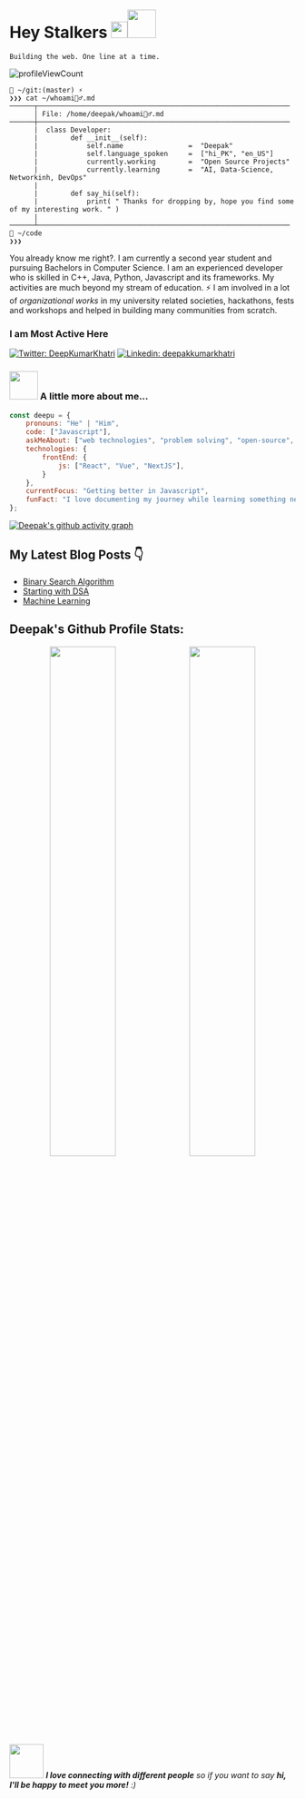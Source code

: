 
# Hey Stalkers <img src="https://github.com/TheDudeThatCode/TheDudeThatCode/blob/master/Assets/Hi.gif" width="29px"><img src="https://media.giphy.com/media/12oufCB0MyZ1Go/giphy.gif" width="50">
`Building the web. One line at a time.`

<p align="left"> <img src="https://komarev.com/ghpvc/?username=deepakkumarkhatri&label=Profile%20views&color=0e75b6&style=flat" alt="profileViewCount" /> </p>

<!-- <img align="right" height="250" width="400" alt="GIF" src="https://camo.githubusercontent.com/86a3b6db470f1a0429f7355c08d1edabf3d2c804/68747470733a2f2f6d69726f2e6d656469756d2e636f6d2f6d61782f313336302f312a495247486d69477361313673746564517649615a66772e676966"/> -->

```
📂 ~/git:(master) ⚡
❯❯❯ cat ~/whoami🙋‍♂️.md
──────┬──────────────────────────────────────────────────────────────
      │ File: /home/deepak/whoami🙋‍♂️.md
──────┼──────────────────────────────────────────────────────────────
      |  class Developer:
      |        def __init__(self):
      |            self.name                =  "Deepak"
      |            self.language_spoken     =  ["hi_PK", "en_US"]
      |            currently.working        =  "Open Source Projects"
      |            currently.learning       =  "AI, Data-Science, Networkinh, DevOps"
      |
      |        def say_hi(self):
      |            print( " Thanks for dropping by, hope you find some of my interesting work. " )
      |
──────┴──────────────────────────────────────────────────────────────
📂 ~/code
❯❯❯
```



You already know me right?. I am currently a second year student and pursuing Bachelors in Computer Science. I am an experienced developer who is skilled in C++, Java, Python, Javascript and its frameworks. My activities are much beyond my stream of education. ⚡ I am involved in a lot of *organizational works* in my university related societies, hackathons, fests and workshops and helped in building many communities from scratch.

### I am Most Active Here
[![Twitter: DeepKumarKhatri](https://img.shields.io/twitter/follow/DeepKumarKhatri?style=social)](https://twitter.com/DeepKumarKhatri)
[![Linkedin: deepakkumarkhatri](https://img.shields.io/badge/-deepakkumarkhatri-blue?style=flat-square&logo=Linkedin&logoColor=white&link=https://www.linkedin.com/in/deepakkumarkhatri/)](https://www.linkedin.com/in/deepakkumarkhatri/)

### <img src="https://media.giphy.com/media/VgCDAzcKvsR6OM0uWg/giphy.gif" width="50"> A little more about me...

```javascript
const deepu = {
    pronouns: "He" | "Him",
    code: ["Javascript"],
    askMeAbout: ["web technologies", "problem solving", "open-source", "ML"],
    technologies: {
        frontEnd: {
            js: ["React", "Vue", "NextJS"],
        }
    },
    currentFocus: "Getting better in Javascript",
    funFact: "I love documenting my journey while learning something new"
};
```

[![Deepak's github activity graph](https://github-readme-activity-graph.cyclic.app/graph?username=DeepakKumarKhatri&theme=github)](https://github.com/DeepakKumarKhatri/github-readme-activity-graph)


## My Latest Blog Posts 👇
<!-- BLOG-POST-LIST:START -->
- [Binary Search Algorithm](https://dev-deepakkumar.medium.com/-ca11574de1e1)
- [Starting with DSA](https://dev-deepakkumar.medium.com/-1b41035b1e9f)
- [Machine Learning](https://dev-deepakkumar.medium.com/machine-learning-the-quest-for-intelligent-behavior-in-machines-825eaf04b24c)
<!-- BLOG-POST-LIST:END -->


## Deepak's Github Profile Stats:

<p align="center">
	<img width="48%" src="https://github-readme-stats.vercel.app/api?username=DeepakKumarKhatri&show_icons=true&theme=highcontrast" />
  <img width="48%" src="https://github-readme-streak-stats.herokuapp.com/?user=DeepakKumarKhatri&theme=highcontrast" />
</p>

<!--END_SECTION:waka-->
  
<br/>
<br/>

<img src="https://media.giphy.com/media/LnQjpWaON8nhr21vNW/giphy.gif" width="60"> <em><b>I love connecting with different people</b> so if you want to say <b>hi, I'll be happy to meet you more!</b> :)</em>

<!-- [![@devdeepakkumar's Holopin board](https://holopin.me/devdeepakkumar)](https://holopin.io/@devdeepakkumar) -->
